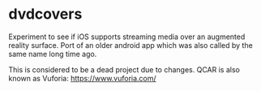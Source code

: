 # dvdcovers
Experiment to see if iOS supports streaming media over an augmented reality surface. Port of an older android app which was also called by the same name long time ago.

This is considered to be a dead project due to changes. QCAR is also known as Vuforia: https://www.vuforia.com/
